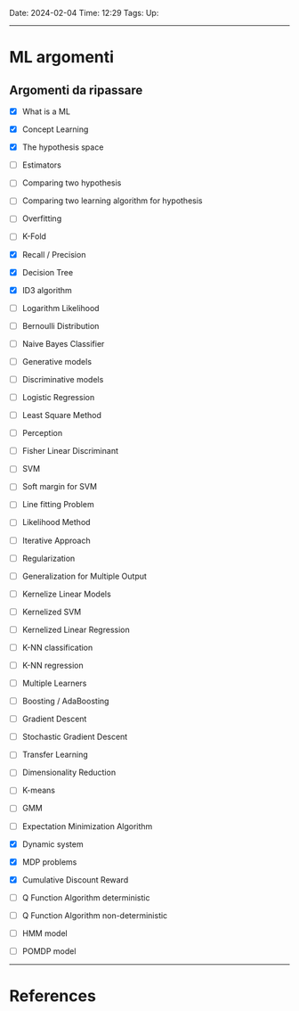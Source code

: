 Date: 2024-02-04
Time: 12:29
Tags:
Up: 

---
# ML argomenti

## Argomenti da ripassare

- [x] What is a ML
- [x] Concept Learning
- [x] The hypothesis space
- [ ] Estimators
- [ ] Comparing two hypothesis
- [ ] Comparing two learning algorithm for hypothesis
- [ ] Overfitting
- [ ] K-Fold
- [x] Recall / Precision
- [x] Decision Tree
- [x] ID3 algorithm
- [ ] Logarithm Likelihood
- [ ] Bernoulli Distribution
- [ ] Naive Bayes Classifier
- [ ] Generative models
- [ ] Discriminative models
- [ ] Logistic Regression
- [ ] Least Square Method
- [ ] Perception
- [ ] Fisher Linear Discriminant
- [ ] SVM
- [ ] Soft margin for SVM
- [ ] Line fitting Problem
- [ ] Likelihood Method
- [ ] Iterative Approach
- [ ] Regularization
- [ ] Generalization for Multiple Output
- [ ] Kernelize Linear Models
- [ ] Kernelized SVM
- [ ] Kernelized Linear Regression
- [ ] K-NN classification
- [ ] K-NN regression
- [ ] Multiple Learners
- [ ] Boosting / AdaBoosting
- [ ] Gradient Descent
- [ ] Stochastic Gradient Descent
- [ ] Transfer Learning
- [ ] Dimensionality Reduction
- [ ] K-means
- [ ] GMM
- [ ] Expectation Minimization Algorithm
- [x] Dynamic system
- [x] MDP problems
- [x] Cumulative Discount Reward
- [ ] Q Function Algorithm deterministic
- [ ] Q Function Algorithm non-deterministic
- [ ] HMM model
- [ ] POMDP model




---
# References
